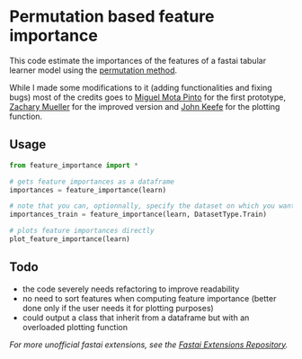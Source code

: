 # Permutation based feature importance

This code estimate the importances of the features of a fastai tabular learner model using the [permutation method](https://christophm.github.io/interpretable-ml-book/feature-importance.html).

While I made some modifications to it (adding functionalities and fixing bugs) most of the credits goes to [Miguel Mota Pinto](https://medium.com/@mp.music93/neural-networks-feature-importance-with-fastai-5c393cf65815) for the first prototype, [Zachary Mueller](https://forums.fast.ai/t/feature-importance-in-deep-learning/42026/21) for the improved version and [John Keefe](https://johnkeefe.net/detecting-feature-importance-in-fast-dot-ai-neural-networks) for the plotting function.

## Usage

```python
from feature_importance import *

# gets feature importances as a dataframe
importances = feature_importance(learn)

# note that you can, optionnally, specify the dataset on which you want to compute the importances (validation dataset by default)
importances_train = feature_importance(learn, DatasetType.Train)

# plots feature importances directly
plot_feature_importance(learn)
```

## Todo

- the code severely needs refactoring to improve readability
- no need to sort features when computing feature importance (better done only if the user needs it for plotting purposes)
- could output a class that inherit from a dataframe but with an overloaded plotting function

*For more unofficial fastai extensions, see the [Fastai Extensions Repository](https://github.com/nestordemeure/fastai-extensions-repository).*
